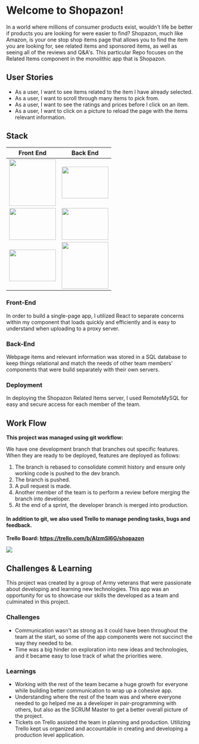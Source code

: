 # Welcome to Shopazon!

In a world where millions of consumer products exist, wouldn't life be better if products you are looking for were easier to find? Shopazon, much like Amazon, is your one stop shop items page that allows you to find the item you are looking for, see related items and sponsored items, as well as seeing all of the reviews and Q&A's. This particular Repo focuses on the Related Items component in the monolithic app that is Shopazon.

<!-- <img src="./images/IH1.png" height="45%" width="45%"></img>
<img src="./images/IH2.png" height="45%" width="45%"></img><br/>
<img src="./images/IH3.png" height="45%" width="45%"></img>
<img src="./images/IH4.png" height="45%" width="45%"></img><br/> -->




## User Stories

- As a user, I want to see items related to the item I have already selected.<br/>
- As a user, I want to scroll through many items to pick from.<br/>
- As a user, I want to see the ratings and prices before I click on an item.<br/>
- As a user, I want to click on a picture to reload the page with the items relevant information.<br/>



## Stack

| Front End     | Back End      | 
| ------------- | ------------- |  
| <img src="https://cdn.worldvectorlogo.com/logos/react.svg" height="125px" width="125px"></img>  | <img src="https://cdn.pixabay.com/photo/2015/04/23/17/41/node-js-736399_960_720.png" height="85px" width="125px"></img>  |
| <img src="https://raw.githubusercontent.com/webpack/media/master/logo/logo-on-white-bg.png" height="85px" width="125px"></img>  | <img src="https://buttercms.com/static/images/tech_banners/ExpressJS.png" height="85px" width="125px"></img>  |
| <img src="https://cdn.greenhouse.io/external_greenhouse_job_boards/logos/000/007/263/original/Axios_logo_-_RGB_-_clear_space.png?1580309119" height="85px" width="125px"></img> |  <img src="https://upload.wikimedia.org/wikipedia/en/thumb/6/62/MySQL.svg/1200px-MySQL.svg.png" height="125px" width="125px"></img>  |



### Front-End

In order to build a single-page app, I utilized React to separate concerns within my component that loads quickly and efficiently and is easy to understand when uploading to a proxy server. 

### Back-End

Webpage items and relevant information was stored in a SQL database to keep things relational and match the needs of other team members' components that were build separately with their own servers.

### Deployment

In deploying the Shopazon Related Items server, I used RemoteMySQL for easy and secure access for each member of the team.


## Work Flow

**This project was managed using git workflow:**

We have one development branch that branches out specific features. When they are ready to be deployed, features are deployed as follows:
1. The branch is rebased to consolidate commit history and ensure only working code is pushed to the dev branch.<br/>
2. The branch is pushed.<br/>
3. A pull request is made.<br/>
4. Another member of the team is to perform a review before merging the branch into developer.<br/>
5. At the end of a sprint, the developer branch is merged into production.

#### In addition to git, we also used Trello to manage pending tasks, bugs and feedback.

**Trello Board: https://trello.com/b/AlzmSI6G/shopazon**

<img src="./images/ShopazonTrello.png"></img>



## Challenges & Learning

This project was created by a group of Army veterans that were passionate about developing and learning new technologies. This app was an opportunity for us to showcase 
our skills the developed as a team and culminated in this project.

### Challenges

- Communication wasn't as strong as it could have been throughout the team at the start, so some of the app components were not succinct the way they needed to be.<br/>
- Time was a big hinder on exploration into new ideas and technologies, and it became easy to lose track of what the priorities were.<br/>

### Learnings

- Working with the rest of the team became a huge growth for everyone while building better communication to wrap up a cohesive app.<br/>
- Understanding where the rest of the team was and where everyone needed to go helped me as a developer in pair-programming with others, but also as the SCRUM Master to get a better overall picture of the project.<br/>
- Tickets on Trello assisted the team in planning and production. Utilizing Trello kept us organized and accountable in creating and developing a production level application.

